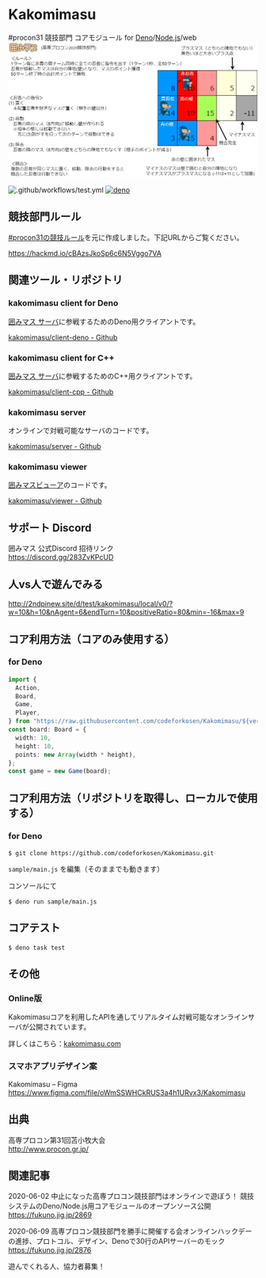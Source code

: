 # Kakomimasu

#procon31 競技部門 コアモジュール for
[Deno](https://deno.land/)/[Node.js](https://nodejs.org/ja/)/web\
<img src="https://raw.githubusercontent.com/kakomimasu/img/main/kakomimasu-img.drawio.png">

![.github/workflows/test.yml](https://github.com/codeforkosen/Kakomimasu/workflows/.github/workflows/test.yml/badge.svg)
[![deno](https://img.shields.io/static/v1?logo=deno&label=Deno&message=1.13.2)](https://deno.land/)

## 競技部門ルール

[#procon31の競技ルール](http://www.procon.gr.jp/?p=77044)を元に作成しました。下記URLからご覧ください。

https://hackmd.io/cBAzsJkoSp6c6N5Vggo7VA

## 関連ツール・リポジトリ

### kakomimasu client for Deno

[囲みマス サーバ](#kakomimasu-server)に参戦するためのDeno用クライアントです。

[kakomimasu/client-deno - Github](https://github.com/kakomimasu/client-deno)

### kakomimasu client for C++

[囲みマス サーバ](#kakomimasu-server)に参戦するためのC++用クライアントです。

[kakomimasu/client-cpp - Github](https://github.com/kakomimasu/client-cpp)

### kakomimasu server

オンラインで対戦可能なサーバのコードです。

[kakomimasu/server - Github](https://github.com/kakomimasu/server)

### kakomimasu viewer

[囲みマスビューア](https://kakomimasu.com)のコードです。

[kakomimasu/viewer - Github](https://github.com/kakomimasu/viewer)

## サポート Discord

囲みマス 公式Discord 招待リンク\
https://discord.gg/283ZvKPcUD

## 人vs人で遊んでみる

http://2ndpinew.site/d/test/kakomimasu/local/v0/?w=10&h=10&nAgent=6&endTurn=10&positiveRatio=80&min=-16&max=9

## コア利用方法（コアのみ使用する）

### for Deno

```typescript
import {
  Action,
  Board,
  Game,
  Player,
} from "https://raw.githubusercontent.com/codeforkosen/Kakomimasu/${version}/mod.ts";
const board: Board = {
  width: 10,
  height: 10,
  points: new Array(width * height),
};
const game = new Game(board);
```

## コア利用方法（リポジトリを取得し、ローカルで使用する）

### for Deno

```console
$ git clone https://github.com/codeforkosen/Kakomimasu.git
```

`sample/main.js` を編集（そのままでも動きます）

コンソールにて

```console
$ deno run sample/main.js
```

## コアテスト

```console
$ deno task test
```

## その他

### Online版

Kakomimasuコアを利用したAPIを通してリアルタイム対戦可能なオンラインサーバが公開されています。

詳しくはこちら：[kakomimasu.com](https://kakomimasu.com)

### スマホアプリデザイン案

Kakomimasu – Figma\
https://www.figma.com/file/oWmSSWHCkRUS3a4h1URvx3/Kakomimasu

## 出典

高専プロコン第31回苫小牧大会\
http://www.procon.gr.jp/

## 関連記事

2020-06-02 中止になった高専プロコン競技部門はオンラインで遊ぼう！
競技システムのDeno/Node.js用コアモジュールのオープンソース公開\
https://fukuno.jig.jp/2869

2020-06-09
高専プロコン競技部門を勝手に開催する会オンラインハックデーの進捗、プロトコル、デザイン、Denoで30行のAPIサーバーのモック\
https://fukuno.jig.jp/2876

遊んでくれる人、協力者募集！
